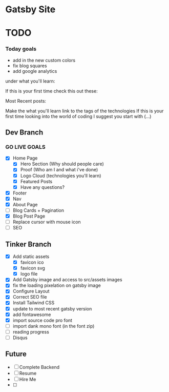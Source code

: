 # Gatsby Site

# TODO

### Today goals


- add in the new custom colors
- fix blog squares
- add google analytics

under what you'll learn:

If this is your first time check this out these:

Most Recent posts:

Make the what you'll learn link to the tags of the technologies
If this is your first time looking into the world of coding I suggest you start with (…)

## Dev Branch

### GO LIVE GOALS

- [x] Home Page
  - [x] Hero Section (Why should people care)
  - [x] Proof (Who am I and what i've done)
  - [x] Logo Cloud (technologies you'll learn)
  - [x] Featured Posts
  - [x] Have any questions?
- [x] Footer
- [x] Nav
- [x] About Page
- [ ] Blog Cards + Pagination
- [x] Blog Post Page
- [ ] Replace cursor with mouse icon
- [ ] SEO

## Tinker Branch

- [x] Add static assets
  - [x] favicon ico
  - [x] favicon svg
  - [x] logo file
- [x] Add Gatsby image and access to src/assets images
- [x] fix the loading pixelation on gatsby image
- [x] Configure Layout
- [x] Correct SEO file
- [x] Install Tailwind CSS
- [x] update to most recent gatsby version
- [x] add fontawesome
- [x] import source code pro font
- [ ] import dank mono font (in the font zip)
- [ ] reading progress
- [ ] Disqus

## Future

- [ ] Complete Backend
- [ ] Resume
- [ ] Hire Me
- [ ]
